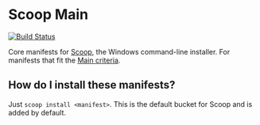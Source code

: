 # Scoop Main

[![Build Status](https://ci.appveyor.com/api/projects/status/github/r15ch13/main?svg=true)](https://ci.appveyor.com/project/r15ch13/main "Build Status")

Core manifests for [Scoop](https://scoop.sh), the Windows command-line installer. For manifests that fit the [Main criteria](https://github.com/ScoopInstaller/Scoop/wiki/Criteria-for-including-apps-in-the-main-bucket).

How do I install these manifests?
---------------------------------

Just `scoop install <manifest>`. This is the default bucket for Scoop and is added by default.
